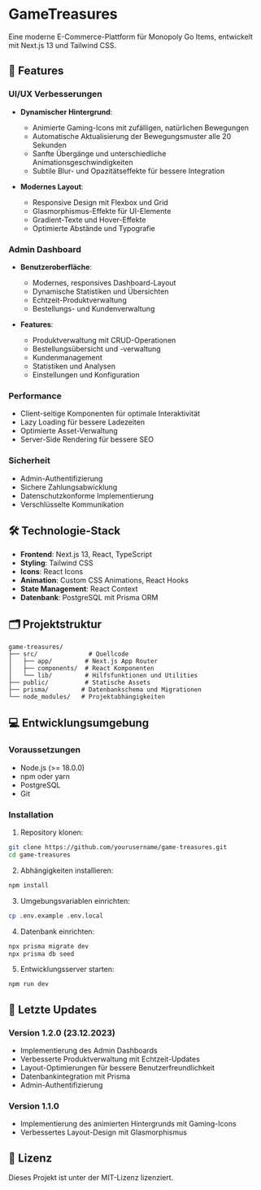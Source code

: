 # GameTreasures

Eine moderne E-Commerce-Plattform für Monopoly Go Items, entwickelt mit Next.js 13 und Tailwind CSS.

## 🚀 Features

### UI/UX Verbesserungen
- **Dynamischer Hintergrund**: 
  - Animierte Gaming-Icons mit zufälligen, natürlichen Bewegungen
  - Automatische Aktualisierung der Bewegungsmuster alle 20 Sekunden
  - Sanfte Übergänge und unterschiedliche Animationsgeschwindigkeiten
  - Subtile Blur- und Opazitätseffekte für bessere Integration

- **Modernes Layout**:
  - Responsive Design mit Flexbox und Grid
  - Glasmorphismus-Effekte für UI-Elemente
  - Gradient-Texte und Hover-Effekte
  - Optimierte Abstände und Typografie

### Admin Dashboard
- **Benutzeroberfläche**:
  - Modernes, responsives Dashboard-Layout
  - Dynamische Statistiken und Übersichten
  - Echtzeit-Produktverwaltung
  - Bestellungs- und Kundenverwaltung

- **Features**:
  - Produktverwaltung mit CRUD-Operationen
  - Bestellungsübersicht und -verwaltung
  - Kundenmanagement
  - Statistiken und Analysen
  - Einstellungen und Konfiguration

### Performance
- Client-seitige Komponenten für optimale Interaktivität
- Lazy Loading für bessere Ladezeiten
- Optimierte Asset-Verwaltung
- Server-Side Rendering für bessere SEO

### Sicherheit
- Admin-Authentifizierung
- Sichere Zahlungsabwicklung
- Datenschutzkonforme Implementierung
- Verschlüsselte Kommunikation

## 🛠 Technologie-Stack

- **Frontend**: Next.js 13, React, TypeScript
- **Styling**: Tailwind CSS
- **Icons**: React Icons
- **Animation**: Custom CSS Animations, React Hooks
- **State Management**: React Context
- **Datenbank**: PostgreSQL mit Prisma ORM

## 🗂 Projektstruktur

```
game-treasures/
├── src/              # Quellcode
│   ├── app/         # Next.js App Router
│   ├── components/  # React Komponenten
│   └── lib/         # Hilfsfunktionen und Utilities
├── public/          # Statische Assets
├── prisma/         # Datenbankschema und Migrationen
└── node_modules/   # Projektabhängigkeiten
```

## 💻 Entwicklungsumgebung

### Voraussetzungen
- Node.js (>= 18.0.0)
- npm oder yarn
- PostgreSQL
- Git

### Installation

1. Repository klonen:
```bash
git clone https://github.com/yourusername/game-treasures.git
cd game-treasures
```

2. Abhängigkeiten installieren:
```bash
npm install
```

3. Umgebungsvariablen einrichten:
```bash
cp .env.example .env.local
```

4. Datenbank einrichten:
```bash
npx prisma migrate dev
npx prisma db seed
```

5. Entwicklungsserver starten:
```bash
npm run dev
```

## 🔄 Letzte Updates

### Version 1.2.0 (23.12.2023)
- Implementierung des Admin Dashboards
- Verbesserte Produktverwaltung mit Echtzeit-Updates
- Layout-Optimierungen für bessere Benutzerfreundlichkeit
- Datenbankintegration mit Prisma
- Admin-Authentifizierung

### Version 1.1.0
- Implementierung des animierten Hintergrunds mit Gaming-Icons
- Verbessertes Layout-Design mit Glasmorphismus

## 📝 Lizenz

Dieses Projekt ist unter der MIT-Lizenz lizenziert.
